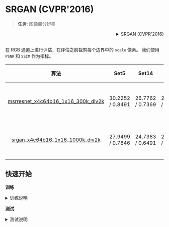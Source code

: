 # SRGAN (CVPR'2016)

> **任务**: 图像超分辨率

<!-- [ALGORITHM] -->

<details>
<summary align="right">SRGAN (CVPR'2016)</summary>

```bibtex
@inproceedings{ledig2016photo,
  title={Photo-realistic single image super-resolution using a generative adversarial network},
  author={Ledig, Christian and Theis, Lucas and Husz{\'a}r, Ferenc and Caballero, Jose and Cunningham, Andrew and Acosta, Alejandro and Aitken, Andrew and Tejani, Alykhan and Totz, Johannes and Wang, Zehan},
  booktitle={Proceedings of the IEEE conference on computer vision and pattern recognition workshops},
  year={2016}
}
```

</details>

<br/>

在 RGB 通道上进行评估，在评估之前裁剪每个边界中的 `scale` 像素。
我们使用 `PSNR` 和 `SSIM` 作为指标。

|                                  算法                                   |       Set5        |      Set14       |      DIV2K       | GPU 信息 |                                   下载                                   |
| :---------------------------------------------------------------------: | :---------------: | :--------------: | :--------------: | :------: | :----------------------------------------------------------------------: |
| [msrresnet_x4c64b16_1x16_300k_div2k](/configs/srgan_resnet/msrresnet_x4c64b16_1xb16-1000k_div2k.py) | 30.2252 / 0.8491  | 26.7762 / 0.7369 | 28.9748 / 0.8178 |    1     | [模型](https://download.openmmlab.com/mmediting/restorers/srresnet_srgan/msrresnet_x4c64b16_1x16_300k_div2k_20200521-61556be5.pth) \| [日志](https://download.openmmlab.com/mmediting/restorers/srresnet_srgan/msrresnet_x4c64b16_1x16_300k_div2k_20200521_110246.log.json) |
| [srgan_x4c64b16_1x16_1000k_div2k](/configs/srgan_resnet/srgan_x4c64b16_1xb16-1000k_div2k.py) | 27.9499 /  0.7846 | 24.7383 / 0.6491 | 26.5697 / 0.7365 |    1     | [模型](https://download.openmmlab.com/mmediting/restorers/srresnet_srgan/srgan_x4c64b16_1x16_1000k_div2k_20200606-a1f0810e.pth) \| [日志](https://download.openmmlab.com/mmediting/restorers/srresnet_srgan/srgan_x4c64b16_1x16_1000k_div2k_20200506_191442.log.json) |

## 快速开始

**训练**

<details>
<summary>训练说明</summary>

您可以使用以下命令来训练模型。

```shell
# CPU上训练
CUDA_VISIBLE_DEVICES=-1 python tools/train.py configs/srgan_resnet/srgan_x4c64b16_1xb16-1000k_div2k.py

# 单个GPU上训练
python tools/train.py configs/srgan_resnet/srgan_x4c64b16_1xb16-1000k_div2k.py

# 多个GPU上训练
./tools/dist_train.sh configs/srgan_resnet/srgan_x4c64b16_1xb16-1000k_div2k.py 8
```

更多细节可以参考 [train_test.md](/docs/zh_cn/user_guides/train_test.md) 中的 **Train a model** 部分。

</details>

**测试**

<details>
<summary>测试说明</summary>

您可以使用以下命令来测试模型。

```shell
# CPU上测试
CUDA_VISIBLE_DEVICES=-1 python tools/test.py configs/srgan_resnet/srgan_x4c64b16_1xb16-1000k_div2k.py https://download.openmmlab.com/mmediting/restorers/srresnet_srgan/srgan_x4c64b16_1x16_1000k_div2k_20200606-a1f0810e.pth

# 单个GPU上测试
python tools/test.py configs/srgan_resnet/srgan_x4c64b16_1xb16-1000k_div2k.py https://download.openmmlab.com/mmediting/restorers/srresnet_srgan/srgan_x4c64b16_1x16_1000k_div2k_20200606-a1f0810e.pth

# 多个GPU上测试
./tools/dist_test.sh configs/srgan_resnet/srgan_x4c64b16_1xb16-1000k_div2k.py https://download.openmmlab.com/mmediting/restorers/srresnet_srgan/srgan_x4c64b16_1x16_1000k_div2k_20200606-a1f0810e.pth 8
```

更多细节可以参考 [train_test.md](/docs/zh_cn/user_guides/train_test.md) 中的 **Test a pre-trained model** 部分。

</details>

